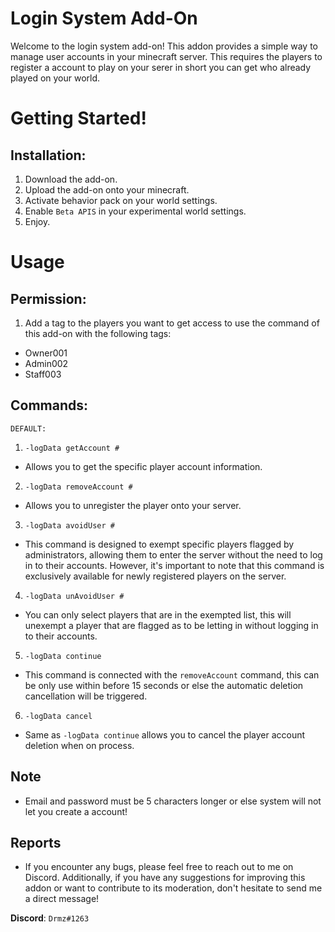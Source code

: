 # Login System Add-On

Welcome to the login system add-on! This addon provides a simple way to manage user accounts in your minecraft server. This requires the players to register a account to play on your serer in short you can get who already played on your world.

#

# Getting Started!

## Installation:

1. Download the add-on.
2. Upload the add-on onto your minecraft.
3. Activate behavior pack on your world settings.
4. Enable `Beta APIS` in your experimental world settings.
5. Enjoy.

#

# Usage

## Permission:

1. Add a tag to the players you want to get access to use the command of this add-on with the following tags:

- Owner001
- Admin002
- Staff003

## Commands:

`DEFAULT:`

1. `-logData getAccount #`

- Allows you to get the specific player account information.

2. `-logData removeAccount #`

- Allows you to unregister the player onto your server.

3. `-logData avoidUser #`

- This command is designed to exempt specific players flagged by administrators, allowing them to enter the server without the need to log in to their accounts. However, it's important to note that this command is exclusively available for newly registered players on the server.

4. `-logData unAvoidUser #`

- You can only select players that are in the exempted list, this will unexempt a player that are flagged as to be letting in without logging in to their accounts.

5. `-logData continue`

- This command is connected with the `removeAccount` command, this can be only use within before 15 seconds or else the automatic deletion cancellation will be triggered.

6. `-logData cancel`

- Same as `-logData continue` allows you to cancel the player account deletion when on process.

## Note

- Email and password must be 5 characters longer or else system will not let you create a account!

## Reports

- If you encounter any bugs, please feel free to reach out to me on Discord. Additionally, if you have any suggestions for improving this addon or want to contribute to its moderation, don't hesitate to send me a direct message!

**Discord**: `Drmz#1263`
